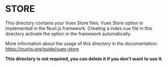 # STORE

This directory contains your Vuex Store files.
Vuex Store option is implemented in the Nuxt.js framework.
Creating a index.vue file in this directory activate the option in the framework automatically.

More information about the usage of this directory in the documentation:
https://nuxtjs.org/guide/vuex-store

**This directory is not required, you can delete it if you don't want to use it.**
